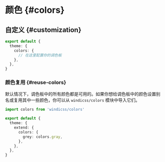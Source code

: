 # 颜色 {#colors}

<ColorsPalette />

## 自定义 {#customization}

```ts windi.config.js
export default {
  theme: {
    colors: {
      // 在这里配置你的调色板
    },
  },
}
```

### 颜色复用 {#reuse-colors}

默认情况下，调色板中的所有颜色都是可用的。如果你想给调色板中的颜色设置别名或复用其中一些颜色，你可以从 `windicss/colors` 模块中导入它们。

```ts windi.config.js
import colors from 'windicss/colors'

export default {
  theme: {
    extend: {
      colors: {
        grey: colors.gray,
      },
    },
  },
}
```
